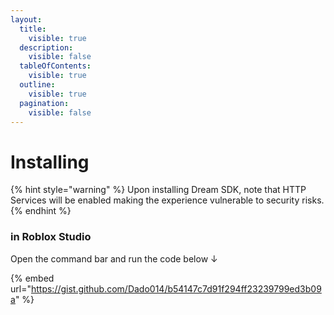 ```yaml
---
layout:
  title:
    visible: true
  description:
    visible: false
  tableOfContents:
    visible: true
  outline:
    visible: true
  pagination:
    visible: false
---
```


# Installing
{% hint style="warning" %}
Upon installing Dream SDK, note that HTTP Services will be enabled making the experience vulnerable to security risks.
{% endhint %}

### in Roblox Studio

Open the command bar and run the code below ↓

{% embed url="https://gist.github.com/Dado014/b54147c7d91f294ff23239799ed3b09a" %}
